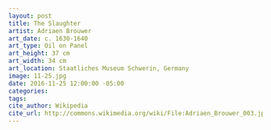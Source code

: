 ```yaml
---
layout: post
title: The Slaughter
artist: Adriaen Brouwer
art_date: c. 1630-1640
art_type: Oil on Panel
art_height: 37 cm
art_width: 34 cm
art_location: Staatliches Museum Schwerin, Germany
image: 11-25.jpg
date: 2016-11-25 12:00:00 -05:00
categories:
tags:
cite_author: Wikipedia
cite_url: http://commons.wikimedia.org/wiki/File:Adriaen_Brouwer_003.jpg
---
```

